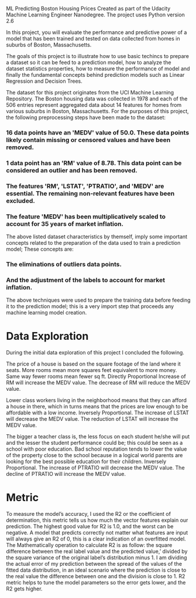 ML Predicting Boston Housing Prices
Created as part of the Udacity Machine Learning Engineer Nanodegree.
The project uses Python version 2.6


In this project, you will evaluate the performance and predictive power of a model that has been trained and tested on data collected from homes in suburbs of Boston, Massachusetts.

The goals of this project is to illustrate how to use basic techincs to prepare a dataset so it can be feed to a prediction model, how to analyze the dataset statistics properties, how to measure the performance of model and finally the fundamental concepts behind prediction models such as Linear Regression and Decision Trees.

The dataset for this project originates from the UCI Machine Learning Repository. The Boston housing data was collected in 1978 and each of the 506 entries represent aggregated data about 14 features for homes from various suburbs in Boston, Massachusetts. For the purposes of this project, the following preprocessing steps have been made to the dataset:

###    16 data points have an 'MEDV' value of 50.0. These data points likely contain missing or censored values and have been removed.
###    1 data point has an 'RM' value of 8.78. This data point can be considered an outlier and has been removed.
###    The features 'RM', 'LSTAT', 'PTRATIO', and 'MEDV' are essential. The remaining non-relevant features have been excluded.
###    The feature 'MEDV' has been multiplicatively scaled to account for 35 years of market inflation.

The above listed dataset characteristics by themself, imply  some important concepts related to the preparation of the data used to train a prediction model; These concepts are:

### The eliminations of outliers data points.
### And the adjustment of the labels to account for market inflation.

The above techniques were used to prepare the training data before feeding it to the prediction model; this is a very import step that proceeds any machine learning model creation.

# Data Exploration
During the initial data exploration of this project I concluded the following.

The price of a house is based on the square footage of the land where it seats. More rooms mean more squares feet equivalent to more money. Same way fewer rooms mean fewer sq ft. Directly Proportional Increase of RM will increase the MEDV value. The decrease of RM will reduce the MEDV value.

Lower class workers living in the neighborhood means that they can afford a house in there, which in turns means that the prices are low enough to be affordable with a low income. Inversely Proportional. The increase of LSTAT will decrease the MEDV value. The reduction of LSTAT will increase the MEDV value.

The bigger a teacher class is, the less focus on each student he/she will put and the lesser the student performance could be; this could be seen as a school with poor education. Bad school reputation tends to lower the value of the property close to the school because in a logical world parents are looking for the best possible education for their children. Inversely Proportional. The increase of PTRATIO will decrease the MEDV value. The decline of PTRATIO will increase the MEDV value.

# Metric

To measure the model’s accuracy, I used the R2 or the coefficient of determination, this metric tells us how much the vector features explain our prediction. The highest good value for R2 is 1.0, and the worst can be negative. A model that predicts correctly not matter what features are input will always give an R2 of 0, this is a clear indication of an overfitted model. The Mathematically operation to calculate R2 is as follow: the square difference between the real label value and the predicted value,’ divided by the square variance of the original label’s distribution minus 1. I am dividing the actual error of my prediction between the spread of the values of the fitted data distribution, in an ideal scenario where the prediction is close to the real value the difference between one and the division is close to 1. R2 metric helps to tune the model parameters so the error gets lower, and the R2 gets higher.
